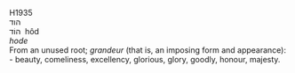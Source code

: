 <body>
  <p>H1935<br>  הוד  <br> הוֹד  ‎  hôd  <br><i>hode </i><br>From an unused root; <i>grandeur</i> (that is, an imposing form and appearance): - beauty, comeliness, excellency, glorious, glory, goodly, honour, majesty.<br></p>
 </body>